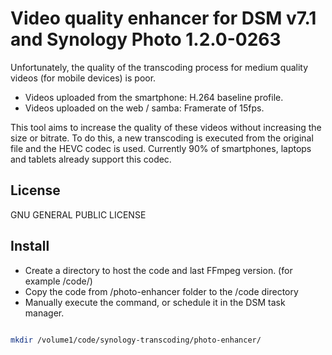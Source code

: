 # Video quality enhancer for DSM v7.1 and Synology Photo 1.2.0-0263

Unfortunately, the quality of the transcoding process for medium quality videos (for mobile devices) is poor.
- Videos uploaded from the smartphone: H.264 baseline profile.
- Videos uploaded on the web / samba: Framerate of 15fps.

This tool aims to increase the quality of these videos without increasing the size or bitrate. To do this, a new transcoding is executed from the original file and the HEVC codec is used. Currently 90% of smartphones, laptops and tablets already support this codec.

## License

GNU GENERAL PUBLIC LICENSE


## Install

- Create a directory to host the code and last FFmpeg version. (for example /code/)
- Copy the code from /photo-enhancer folder to the /code directory
- Manually execute the command, or schedule it in the DSM task manager.

```sh

mkdir /volume1/code/synology-transcoding/photo-enhancer/

```
